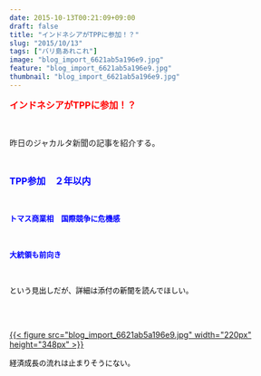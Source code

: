 ```yaml
---
date: 2015-10-13T00:21:09+09:00
draft: false
title: "インドネシアがTPPに参加！？"
slug: "2015/10/13"
tags: ["バリ島あれこれ"]
image: "blog_import_6621ab5a196e9.jpg"
feature: "blog_import_6621ab5a196e9.jpg"
thumbnail: "blog_import_6621ab5a196e9.jpg"
---
```

<p><font color="#ff0000" size="3"><strong>インドネシアがTPPに参加！？</strong></font></p><br/><p>昨日のジャカルタ新聞の記事を紹介する。</p><br/><p><font color="#0000ff" size="3"><strong>TPP参加　２年以内</strong></font></p><p><font color="#0000ff"><br/></font></p><p><font color="#0000ff" size="2"><strong>トマス商業相　国際競争に危機感</strong></font></p><p><font color="#0000ff"><br/></font></p><p><font color="#0000ff" size="2"><strong>大統領も前向き</strong></font></p><p><strong><font color="#ff1493" size="2"><br/></font></strong></p><font color="#ff1493"><p><font color="#000000" size="2">という見出しだが、詳細は添付の新聞を読んでほしい。</font></p><p><font color="#000000" size="2"><br/></font></p><p><br/><a href="blog_import_6621ab5b9a9b5.jpg">{{< figure src="blog_import_6621ab5a196e9.jpg" width="220px" height="348px" >}}</a> <br/></p><p><font color="#000000" size="2">経済成長の流れは止まりそうにない。</font></p></font>

